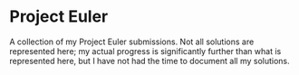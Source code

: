 # Project Euler

A collection of my Project Euler submissions. Not all solutions are represented here; my actual progress is significantly further than what is represented here, but I have not had the time to document all my solutions.
